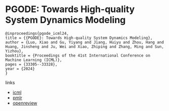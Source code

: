# PGODE: Towards High-quality System Dynamics Modeling

```
@inproceedings{pgode_icml24,
title = {{PGODE}: Towards High-quality System Dynamics Modeling},
author = {Luo, Xiao and Gu, Yiyang and Jiang, Huiyu and Zhou, Hang and Huang, Jinsheng and Ju, Wei and Xiao, Zhiping and Zhang, Ming and Sun, Yizhou},
booktitle = {Proceedings of the 41st International Conference on Machine Learning (ICML)},
pages = {33305--33328},
year = {2024}
}
```

links
- [icml](https://icml.cc/Conferences/2024/Schedule?showEvent=33285)
- [pmlr](https://proceedings.mlr.press/v235/luo24b.html)
- [openreview](https://openreview.net/forum?id=jrE7geZekq)
